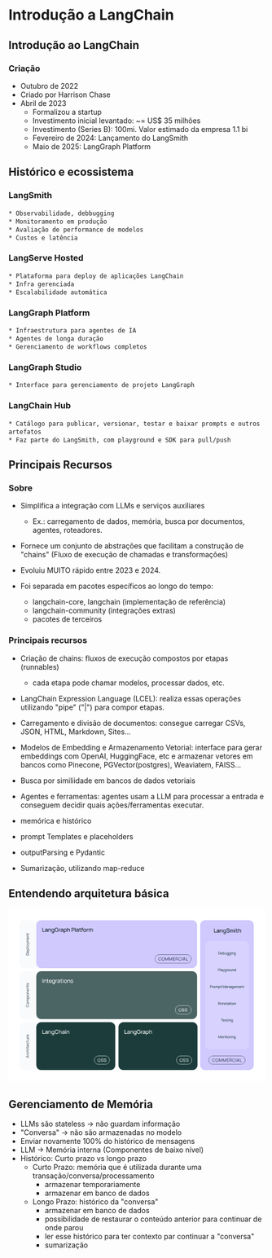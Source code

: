 # Introdução a LangChain

## Introdução ao LangChain

### Criação

- Outubro de 2022
- Criado por Harrison Chase
- Abril de 2023
  - Formalizou a startup
  - Investimento inicial levantado: ~= US$ 35 milhões
  - Investimento (Series B): 100mi. Valor estimado da empresa 1.1 bi
  - Fevereiro de 2024: Lançamento do LangSmith
  - Maio de 2025: LangGraph Platform

## Histórico e ecossistema

### LangSmith

    * Observabilidade, debbugging
    * Monitoramento em produção
    * Avaliação de performance de modelos
    * Custos e latência

### LangServe Hosted

    * Plataforma para deploy de aplicações LangChain
    * Infra gerenciada
    * Escalabilidade automática

### LangGraph Platform

    * Infraestrutura para agentes de IA
    * Agentes de longa duração
    * Gerenciamento de workflows completos

### LangGraph Studio

    * Interface para gerenciamento de projeto LangGraph

### LangChain Hub

    * Catálogo para publicar, versionar, testar e baixar prompts e outros artefatos
    * Faz parte do LangSmith, com playground e SDK para pull/push

## Principais Recursos

### Sobre

- Simplifica a integração com LLMs e serviços auxiliares

  - Ex.: carregamento de dados, memória, busca por documentos, agentes, roteadores.

- Fornece um conjunto de abstrações que facilitam a construção de "chains" (Fluxo de execução de chamadas e transformações)

- Evoluiu MUITO rápido entre 2023 e 2024.

- Foi separada em pacotes específicos ao longo do tempo:
  - langchain-core, langchain (implementação de referência)
  - langchain-community (integrações extras)
  - pacotes de terceiros

### Principais recursos

- Criação de chains: fluxos de execução compostos por etapas (runnables)

  - cada etapa pode chamar modelos, processar dados, etc.

- LangChain Expression Language (LCEL): realiza essas operações utilizando "pipe" ("|") para compor etapas.

- Carregamento e divisão de documentos: consegue carregar CSVs, JSON, HTML, Markdown, Sites...

- Modelos de Embedding e Armazenamento Vetorial: interface para gerar embeddings com OpenAI, HuggingFace, etc e armazenar vetores em bancos como Pinecone, PGVector(postgres), Weaviatem, FAISS...

- Busca por similiidade em bancos de dados vetoriais

- Agentes e ferramentas: agentes usam a LLM para processar a entrada e conseguem decidir quais ações/ferramentas executar.

- memórica e histórico

- prompt Templates e placeholders

- outputParsing e Pydantic

- Sumarização, utilizando map-reduce

## Entendendo arquitetura básica

![alt text](./resources/image-01.png)

## Gerenciamento de Memória

- LLMs são stateless -> não guardam informação
- "Conversa" -> não são armazenadas no modelo
- Enviar novamente 100% do histórico de mensagens
- LLM -> Memória interna (Componentes de baixo nível)
- Histórico: Curto prazo vs longo prazo
  - Curto Prazo: memória que é utilizada durante uma transação/conversa/processamento
    - armazenar temporariamente
    - armazenar em banco de dados
  - Longo Prazo: histórico da "conversa"
    - armazenar em banco de dados
    - possibilidade de restaurar o conteúdo anterior para continuar de onde parou
    - ler esse histórico para ter contexto par continuar a "conversa"
    - sumarização
